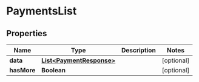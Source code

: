 
# PaymentsList

## Properties
Name | Type | Description | Notes
------------ | ------------- | ------------- | -------------
**data** | [**List&lt;PaymentResponse&gt;**](PaymentResponse.md) |  |  [optional]
**hasMore** | **Boolean** |  |  [optional]




